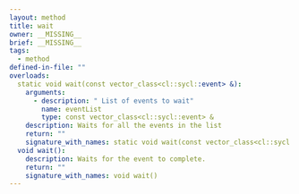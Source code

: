 ```yaml
---
layout: method
title: wait
owner: __MISSING__
brief: __MISSING__
tags:
  - method
defined-in-file: ""
overloads:
  static void wait(const vector_class<cl::sycl::event> &):
    arguments:
      - description: " List of events to wait"
        name: eventList
        type: const vector_class<cl::sycl::event> &
    description: Waits for all the events in the list
    return: ""
    signature_with_names: static void wait(const vector_class<cl::sycl::event> & eventList)
  void wait():
    description: Waits for the event to complete.
    return: ""
    signature_with_names: void wait()
---
```

